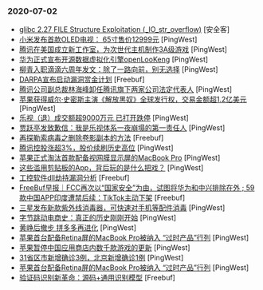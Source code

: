 ### 2020-07-02

* [glibc 2.27 FILE Structure Exploitation (_IO_str_overflow)]() [安全客]
* [小米发布首款OLED电视： 65寸售价12999元](https://www.pingwest.com/w/213379) [PingWest]
* [腾讯在美国成立新工作室，为次世代主机制作3A级游戏](https://www.pingwest.com/w/213378) [PingWest]
* [华为正式宣布开源数据虚拟化引擎openLooKeng](https://www.pingwest.com/w/213376) [PingWest]
* [柳青入职滴滴六周年发文：除了一路向前，别无选择](https://www.pingwest.com/w/213373) [PingWest]
* [DARPA宣布启动漏洞赏金计划](https://www.freebuf.com/news/239658.html) [Freebuf]
* [腾讯公司副总裁林海峰卸任腾讯旗下两家公司法定代表人](https://www.pingwest.com/w/213369) [PingWest]
* [苹果获得威尔·史密斯主演《解放黑奴》全球发行权，交易金额超1.2亿美元](https://www.pingwest.com/w/213368) [PingWest]
* [乐视（退）成交额超9000万元 已打开跌停](https://www.pingwest.com/w/213367) [PingWest]
* [贾跃亭发致歉信：我是乐视体系一夜崩塌的第一责任人](https://www.pingwest.com/w/213361) [PingWest]
* [再探勒索病毒之删除卷影副本的方法](https://www.freebuf.com/articles/system/239560.html) [Freebuf]
* [腾讯控股涨超3%，股价续刷历史高位](https://www.pingwest.com/w/213357) [PingWest]
* [苹果正式淘汰首款配备视网膜显示屏的MacBook Pro](https://www.pingwest.com/w/213356) [PingWest]
* [这些滥用剪贴板的App，背后玩的是什么把戏？](https://www.pingwest.com/a/213353) [PingWest]
* [工控软件dll劫持漏洞分析](https://www.freebuf.com/vuls/236934.html) [Freebuf]
* [FreeBuf早报｜FCC再次以“国家安全”为由，试图将华为和中兴排除在外 ; 59款中国APP印度遭禁后续：TikTok主动下架](https://www.freebuf.com/news/241847.html) [Freebuf]
* [三星发布新款紫外线消毒器，可快速对手机等配件消毒](https://www.pingwest.com/w/213352) [PingWest]
* [字节跳动电商史：真正的历史刚刚开始](https://www.pingwest.com/a/213122) [PingWest]
* [黄峥后撤步 拼多多再进化](https://www.pingwest.com/a/213331) [PingWest]
* [苹果首台配备Retina屏的MacBook Pro被纳入 “过时产品”行列](https://www.pingwest.com/w/213348) [PingWest]
* [苹果暂停中国应用商店内数千款游戏的更新](https://www.pingwest.com/w/213350) [PingWest]
* [31省区市新增确诊3例，北京新增确诊1例](https://www.pingwest.com/w/213349) [PingWest]
* [苹果首台配备Retina屏的MacBook Pro被纳入 “过时产品”行列](https://www.pingwest.com/w/213347) [PingWest]
* [验证码识别新革命：源码+通用识别模型](https://www.freebuf.com/articles/web/238701.html) [Freebuf]
